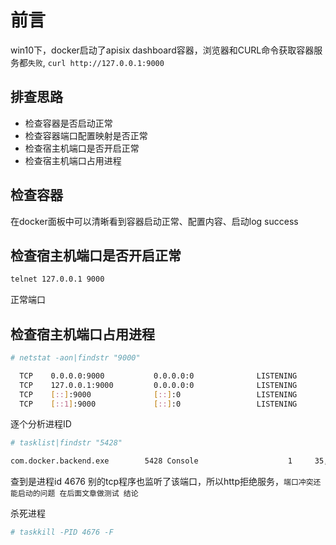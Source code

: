 # 前言

win10下，docker启动了apisix dashboard容器，浏览器和CURL命令获取容器服务都`失败`, `curl http://127.0.0.1:9000`

## 排查思路

- 检查容器是否启动正常
- 检查容器端口配置映射是否正常
- 检查宿主机端口是否开启正常
- 检查宿主机端口占用进程

## 检查容器

在docker面板中可以清晰看到容器启动正常、配置内容、启动log success

## 检查宿主机端口是否开启正常

``` sh
telnet 127.0.0.1 9000
```

正常端口

## 检查宿主机端口占用进程

``` sh
# netstat -aon|findstr "9000"

  TCP    0.0.0.0:9000           0.0.0.0:0              LISTENING       5428
  TCP    127.0.0.1:9000         0.0.0.0:0              LISTENING       4676
  TCP    [::]:9000              [::]:0                 LISTENING       5428
  TCP    [::1]:9000             [::]:0                 LISTENING       11388
```

逐个分析进程ID
``` sh
# tasklist|findstr "5428"

com.docker.backend.exe        5428 Console                    1     35,456 K
```
查到是进程id 4676 别的tcp程序也监听了该端口，所以http拒绝服务，`端口冲突还能启动的问题 在后面文章做测试 结论`


杀死进程
``` sh
# taskkill -PID 4676 -F
```

